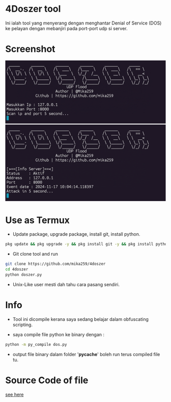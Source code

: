 # 4Doszer tool
Ini ialah tool yang menyerang dengan menghantar Denial of Service (DOS) ke pelayan dengan mebanjiri pada port-port udp si server.

# Screenshot
<img src="img/IMG_20241117_103309.jpg">
<img src="img/IMG_20241117_103252.jpg">

# Use as Termux
- Update package, upgrade package, install git, install python.
```bash
pkg update && pkg upgrade -y && pkg install git -y && pkg install python -y
```


- Git clone tool and run
```bash
git clone https://github.com/mika259/4doszer
cd 4doszer
python doszer.py
```

- Unix-Like user mesti dah tahu cara pasang sendiri.

# Info
- Tool ini dicompile kerana saya sedang belajar dalam obfuscating scripting.

- saya compile file python ke binary dengan :

```bash
python -m py_compile dos.py
```

- output file binary dalam folder '__pycache__' boleh run terus compiled file tu.

# Source Code of file
<a href="https://gist.github.com/Mika259/832e0b155c1ed9b1179a185a78db906d">see here</a>
